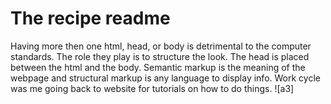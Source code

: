 # The recipe readme
Having more then one html, head, or body is detrimental to the computer standards. The role they play is to structure the look. The head is placed between the html and the body.
Semantic markup is the meaning of the webpage and structural markup is any language to display info.
Work cycle was me going back to website for tutorials on how to do things.
![a3]
